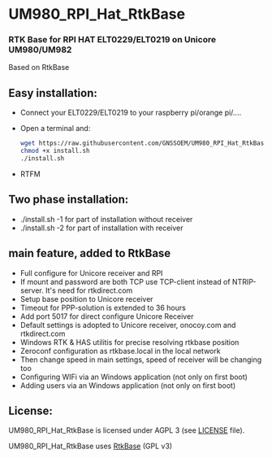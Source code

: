 # UM980_RPI_Hat_RtkBase

### RTK Base for RPI HAT ELT0229/ELT0219 on Unicore UM980/UM982

Based on RtkBase

## Easy installation:
+ Connect your ELT0229/ELT0219 to your raspberry pi/orange pi/....

+ Open a terminal and:

  ```bash
  wget https://raw.githubusercontent.com/GNSSOEM/UM980_RPI_Hat_RtkBase/main/install.sh
  chmod +x install.sh
  ./install.sh
  ```
+ RTFM

## Two phase installation:

+ ./install.sh -1 for part of installation without receiver
+ ./install.sh -2 for part of installation with receiver

## main feature, added to RtkBase

+ Full configure for Unicore receiver and RPI
+ If mount and password are both TCP use TCP-client instead of NTRIP-server. It's need for rtkdirect.com
+ Setup base position to Unicore receiver
+ Timeout for PPP-solution is extended to 36 hours
+ Add port 5017 for direct configure Unicore Receiver
+ Default settings is adopted to Unicore receiver, onocoy.com and rtkdirect.com
+ Windows RTK & HAS utilitis for precise resolving rtkbase position
+ Zeroconf configuration as rtkbase.local in the local network
+ Then change speed in main settings, speed of receiver will be changing too
+ Configuring WIFi via an Windows application  (not only on first boot)
+ Adding users via an Windows application  (not only on first boot)

## License:
UM980_RPI_Hat_RtkBase is licensed under AGPL 3 (see [LICENSE](./LICENSE) file).

UM980_RPI_Hat_RtkBase uses [RtkBase](https://github.com/Stefal/rtkbase) (GPL v3)
